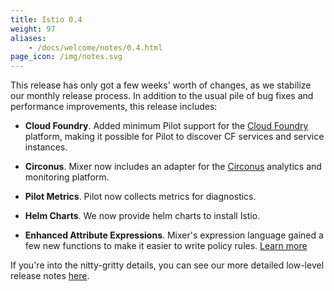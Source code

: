 ```yaml
---
title: Istio 0.4
weight: 97
aliases:
    - /docs/welcome/notes/0.4.html
page_icon: /img/notes.svg
---
```


This release has only got a few weeks' worth of changes, as we stabilize our monthly release process.
In addition to the usual pile of bug fixes and performance improvements, this release includes:

- **Cloud Foundry**. Added minimum Pilot support for the [Cloud Foundry](https://www.cloudfoundry.org) platform, making it
possible for Pilot to discover CF services and service instances.

- **Circonus**. Mixer now includes an adapter for the [Circonus](https://www.circonus.com) analytics and monitoring platform.

- **Pilot Metrics**. Pilot now collects metrics for diagnostics.

- **Helm Charts**. We now provide helm charts to install Istio.

- **Enhanced Attribute Expressions**. Mixer's expression language gained a few new functions
to make it easier to write policy rules. [Learn more](/docs/reference/config/policy-and-telemetry/expression-language/)

If you're into the nitty-gritty details, you can see our more detailed low-level
release notes [here](https://github.com/istio/istio/wiki/v0.4.0).
